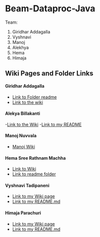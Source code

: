 # Beam-Dataproc-Java

Team:
 1. Giridhar Addagalla
 2. Vyshnavi
 3. Manoj
 4. Alekhya
 5. Hema
 6. Himaja

 ## Wiki Pages and Folder Links

 #### Giridhar Addagalla
  - [Link to Folder readme](https://github.com/vyshnavi1996/Beam-Dataproc-Java/tree/main/Giridhar)
  - [Link to the wiki](https://github.com/vyshnavi1996/Beam-Dataproc-Java/wiki/Giridhar-Addagalla)

 #### Alekya Billakanti
 -[Link to the Wiki](https://github.com/vyshnavi1996/Beam-Dataproc-Java/wiki/Alekya-Billakanti)
 -[Link to my README](https://github.com/vyshnavi1996/Beam-Dataproc-Java/blob/main/Alekya/README.md)
  
 #### Manoj Nuvvala
 - [Manoj Wiki](https://github.com/vyshnavi1996/Beam-Dataproc-Java/wiki/Manoj-Nuvvala)

#### Hema Sree Rathnam Machha
 - [Link to Wiki](https://github.com/vyshnavi1996/Beam-Dataproc-Java/wiki/Hema-Sree-Rathnam-Machha)
 - [Link to readme folder](https://github.com/vyshnavi1996/Beam-Dataproc-Java/blob/main/Hema%20Sree/README.md)

#### Vyshnavi Tadipaneni
 - [Link to my Wiki page](https://github.com/vyshnavi1996/Beam-Dataproc-Java/wiki/Vyshnavi-Tadipaneni)
 - [Link to my README.md](https://github.com/vyshnavi1996/Beam-Dataproc-Java/blob/main/Vyshnavi)

#### Himaja Parachuri
- [Link to my Wiki page](https://github.com/vyshnavi1996/Beam-Dataproc-Java/wiki/Himaja-Parachuri)
- [Link to my README.md](https://github.com/vyshnavi1996/Beam-Dataproc-Java/blob/main/Himaja/README.md)
